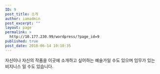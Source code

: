```yaml
---
ID: 9
post_title: 소개
author: iamadmin
post_excerpt: ""
layout: page
permalink: >
  http://10.177.230.99/wordpress/?page_id=9
published: true
post_date: 2018-06-14 10:10:35
---
```

자신이나 자신의 작품을 이곳에 소개하고 싶어하는 예술가일 수도 있으며 임무가 있는 비지니스 일 수도 있습니다.